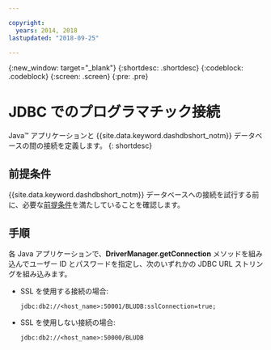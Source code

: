 ```yaml
---

copyright:
  years: 2014, 2018
lastupdated: "2018-09-25"

---
```


<!-- Attribute definitions --> 
{:new_window: target="_blank"}
{:shortdesc: .shortdesc}
{:codeblock: .codeblock}
{:screen: .screen}
{:pre: .pre}

# JDBC でのプログラマチック接続

Java™ アプリケーションと {{site.data.keyword.dashdbshort_notm}} データベースの間の接続を定義します。
{: shortdesc}

## 前提条件

{{site.data.keyword.dashdbshort_notm}} データベースへの接続を試行する前に、必要な[前提条件](connecting.html#prereqs)を満たしていることを確認します。

<!-- Before you can connect to your database, you must perform the following steps:

- [Verify prerequisites](prereqs.html), including installing driver packages, configuring your local environment, and downloading SSL certificates (if needed)
- Collect [connection information](credentials.html), including database details such as host name and port numbers, and connection credentials such as user ID and password -->

## 手順

各 Java アプリケーションで、**DriverManager.getConnection** メソッドを組み込んでユーザー ID とパスワードを指定し、次のいずれかの JDBC URL ストリングを組み込みます。

- SSL を使用する接続の場合:

  `jdbc:db2://<host_name>:50001/BLUDB:sslConnection=true;`

- SSL を使用しない接続の場合:

  `jdbc:db2://<host_name>:50000/BLUDB`


